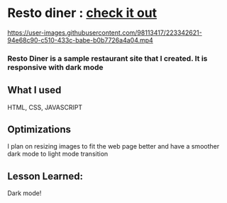 # Resto diner : [check it out](https://resto-diner.netlify.app/)

https://user-images.githubusercontent.com/98113417/223342621-94e68c90-c510-433c-babe-b0b7726a4a04.mp4

### Resto Diner is a sample restaurant site that I created. It is responsive with dark mode

## What I used
HTML, CSS, JAVASCRIPT


## Optimizations
I plan on resizing images to fit the web page better and have a smoother dark mode to light mode transition


## Lesson Learned:
Dark mode!
